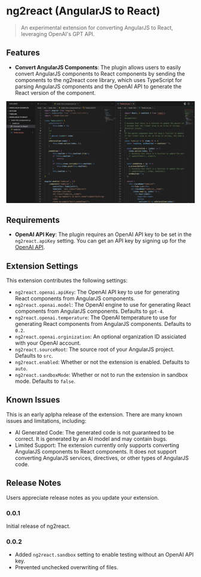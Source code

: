 # ng2react (AngularJS to React)

> An experimental extension for converting AngularJS to React, leveraging OpenAI's GPT API.

## Features

- **Convert AngularJS Components**: The plugin allows users to easily convert AngularJS components to React components by sending the components to the ng2react core library, which uses TypeScript for parsing AngularJS components and the OpenAI API to generate the React version of the component.

![Component Conversion](images/todolist-conversion-example.png)

## Requirements

- **OpenAI API Key**: The plugin requires an OpenAI API key to be set in the `ng2react.apiKey` setting. You can get an API key by signing up for the [OpenAI API](https://beta.openai.com/).

## Extension Settings

This extension contributes the following settings:
* `ng2react.openai.apiKey`: The OpenAI API key to use for generating React components from AngularJS components.
* `ng2react.openai.model`: The OpenAI engine to use for generating React components from AngularJS components. Defaults to `gpt-4`.
* `ng2react.openai.temperature`: The OpenAI temperature to use for generating React components from AngularJS components. Defaults to `0.2`.
* `ng2react.openai.orginization`: An optional organization ID assiciated with your OpenAI account. 
* `ng2react.sourceRoot`: The source root of your AngularJS project. Defaults to `src`.
* `ng2react.enabled`: Whether or not the extension is enabled. Defaults to `auto`.
* `ng2react.sandboxMode`: Whether or not to run the extension in sandbox mode. Defaults to `false`.

## Known Issues

This is an early aplpha release of the extension. There are many known issues and limitations, including:
* AI Generated Code: The generated code is not guaranteed to be correct. It is generated by an AI model and may contain bugs.
* Limited Support: The extension currently only supports converting AngularJS components to React components. It does not support converting AngularJS services, directives, or other types of AngularJS code.

## Release Notes

Users appreciate release notes as you update your extension.

### 0.0.1

Initial release of ng2react.

### 0.0.2
* Added `ng2react.sandbox` setting to enable testing without an OpenAI API key.
* Prevented unchecked overwriting of files.